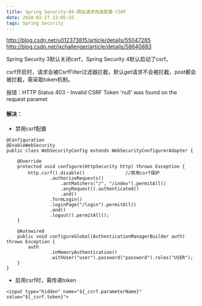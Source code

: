 ```yaml
---
title: Spring Security-04-跨站请求伪造配置-CSRF
date: 2018-02-27 23:05:55
tags: Spring Security
---
```


http://blog.csdn.net/u012373815/article/details/55047285
http://blog.csdn.net/jxchallenger/article/details/58640883

Spring Security 3默认关闭csrf，Spring Security 4默认启动了csrf。 

csrf开启时，请求会被CsrfFilter过滤器拦截，默认get请求不会被拦截，post都会被拦截，需采取token机制。

报错：HTTP Status 403 - Invalid CSRF Token 'null' was found on the request paramet


#### 解决：

* 禁用csrf配置
```
@Configuration
@EnableWebSecurity
public class WebSecurityConfig extends WebSecurityConfigurerAdapter {

    @Override
    protected void configure(HttpSecurity http) throws Exception {
        http.csrf().disable()               //禁用csrf保护
                .authorizeRequests()
                    .antMatchers("/", "/index").permitAll()
                    .anyRequest().authenticated()
                    .and()
                .formLogin()
                .loginPage("/login").permitAll()
                .and()
                .logout().permitAll();
    }

    @Autowired
    public void configureGlobal(AuthenticationManagerBuilder auth) throws Exception {
        auth
                .inMemoryAuthentication()
                .withUser("user").password("password").roles("USER");
    }
}
```
* 启用csrf时，需传递token

```
<input type="hidden" name="${_csrf.parameterName}" value="${_csrf.token}">
```
